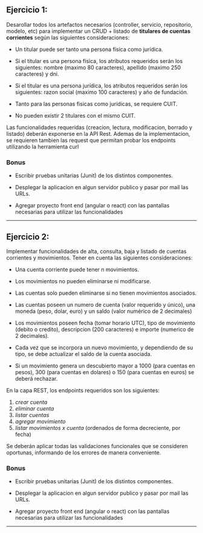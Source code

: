 ## Ejercicio 1:

Desarollar todos los artefactos necesarios (controller, servicio, repositorio, modelo, etc) para implementar un CRUD + listado de **titulares de cuentas corrientes** según las siguientes consideraciones:


- Un titular puede ser tanto una persona física como jurídica.

	
- Si el titular es una persona física, los atributos requeridos
	serán los siguientes: nombre (maximo 80 caracteres), apellido (maximo 250 caracteres)
	y dni.
	
	
- Si el titular es una persona jurídica, los atributos requeridos
	serán los siguientes: razon social (maximo 100 caracteres) y año de fundación.
	
	
- Tanto para las personas fisicas como jurídicas, se requiere CUIT.

	
- No pueden existir 2 titulares con el mismo CUIT. 



Las funcionalidades requeridas (creacion, lectura, modificacion, borrado y listado) deberán exponerse en la API Rest.  Ademas de la implementacion, se requieren tambien las request que permitan probar los endpoints utilizando la herramienta curl

### Bonus

- Escribir pruebas unitarias (Junit) de los distintos componentes.


- Desplegar la aplicacion en algun servidor publico y pasar por mail las URLs.


- Agregar proyecto front end (angular o react) con las pantallas necesarias para utilizar las funcionalidades



---


## Ejercicio 2:
Implementar funcionalidades de alta, consulta, baja y listado de cuentas corrientes y movimientos.  Tener en cuenta
las siguientes consideraciones:

- Una cuenta corriente puede tener n movimientos.


- Los movimientos no pueden eliminarse ni modificarse.


- Las cuentas solo pueden eliminarse si no tienen movimientos asociados.


- Las cuentas poseen un numero de cuenta (valor requerido y único), una moneda (peso, dolar, euro) y un saldo (valor numérico de 2 decimales)


- Los movimientos poseen fecha (tomar horario UTC), tipo de movimiento (debito o credito), descripcion (200 caracteres) e importe (numerico de 2 decimales).


- Cada vez que se incorpora un nuevo movimiento, y dependiendo de su tipo, se debe actualizar el saldo de la cuenta asociada.


- Si un movimiento genera un descubierto mayor a 1000 (para cuentas en pesos), 300 (para cuentas en dolares) o 150 (para cuentas en euros) se deberá rechazar.



En la capa REST, los endpoints requeridos son los siguientes:


   1. *crear cuenta*
   2. *eliminar cuenta*
   3. *listar cuentas*
   4. *agregar movimiento*
   5. *listar movimientos x cuenta* (ordenados de forma decreciente, por fecha)



Se deberán aplicar todas las validaciones funcionales que se consideren oportunas, informando de los errores de manera conveniente.


### Bonus

- Escribir pruebas unitarias (Junit) de los distintos componentes.


- Desplegar la aplicacion en algun servidor publico y pasar por mail las URLs.


- Agregar proyecto front end (angular o react) con las pantallas necesarias para utilizar las funcionalidades

---


